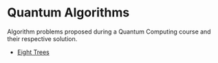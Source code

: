 # Quantum Algorithms

Algorithm problems proposed during a Quantum Computing course and their respective solution.

- [Eight Trees](./eight_trees/)
